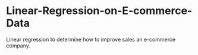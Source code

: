 # Linear-Regression-on-E-commerce-Data
Linear regression to determine how to improve sales an e-commerce company.
